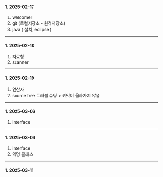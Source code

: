 ####  1. 2025-02-17 
1. welcome!
2. git (로컬저장소 - 원격저장소)
3. java ( 설치, eclipse )

---
####  1. 2025-02-18
1. 자료형
2. scanner
---
####  1. 2025-02-19
1. 연산자
2. source tree 트러블 슈팅 > 커밋이 올라가지 않음
---
####  1. 2025-03-06
1. interface
---
####  1. 2025-03-06
1. interface
2. 익명 클래스
---
####  1. 2025-03-11

